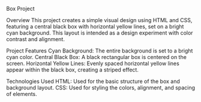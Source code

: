 Box Project

Overview
This project creates a simple visual design using HTML and CSS, featuring a central black box with horizontal yellow lines, set on a bright cyan background. This layout is intended as a design experiment with color contrast and alignment.

Project Features
Cyan Background: The entire background is set to a bright cyan color.
Central Black Box: A black rectangular box is centered on the screen.
Horizontal Yellow Lines: Evenly spaced horizontal yellow lines appear within the black box, creating a striped effect.

Technologies Used
HTML: Used for the basic structure of the box and background layout.
CSS: Used for styling the colors, alignment, and spacing of elements.
